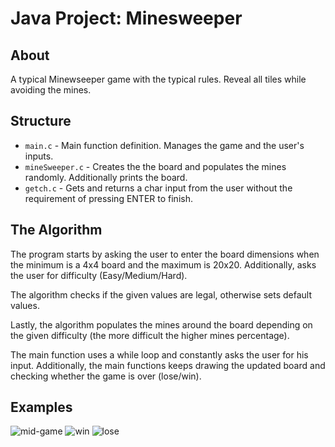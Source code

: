 # Java Project: Minesweeper

## About

A typical Minewseeper game with the typical rules. Reveal all tiles while avoiding the mines.


## Structure

- `main.c` - Main function definition. Manages the game and the user's inputs.
- `mineSweeper.c` - Creates the the board and populates the mines randomly. Additionally prints the board.
- `getch.c` - Gets and returns a char input from the user without the requirement of pressing ENTER to finish.

## The Algorithm

The program starts by asking the user to enter the board dimensions when the minimum is a 4x4 board and the maximum is 20x20. Additionally, asks the user for difficulty (Easy/Medium/Hard).

The algorithm checks if the given values are legal, otherwise sets default values.

Lastly, the algorithm populates the mines around the board depending on the given difficulty (the more difficult the higher mines percentage).

The main function uses a while loop and constantly asks the user for his input. Additionally, the main functions keeps drawing the updated board and checking whether the game is over (lose/win).


## Examples



![mid-game](https://user-images.githubusercontent.com/106623821/206722413-c9eb5425-80e6-43b4-aa7e-93c21929627f.jpg)
![win](https://user-images.githubusercontent.com/106623821/206722426-85d82068-51f9-4b00-8e59-d8e322c7d943.jpg)
![lose](https://user-images.githubusercontent.com/106623821/206722430-48ee21a5-8ab8-442f-aaeb-4d92f9db0bd9.jpg)



